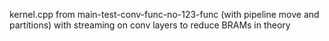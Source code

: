 kernel.cpp from main-test-conv-func-no-123-func (with pipeline move and partitions) with streaming on conv layers to reduce BRAMs in theory